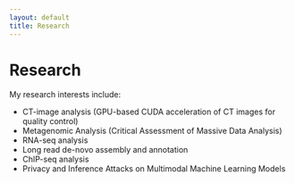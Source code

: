 ```yaml
---
layout: default
title: Research
---
```


   # Research

   My research interests include:

   - CT-image analysis (GPU-based CUDA acceleration of CT images for quality control)
   - Metagenomic Analysis (Critical Assessment of Massive Data Analysis)
   - RNA-seq analysis
   - Long read de-novo assembly and annotation
   - ChIP-seq analysis
   - Privacy and Inference Attacks on Multimodal Machine Learning Models
